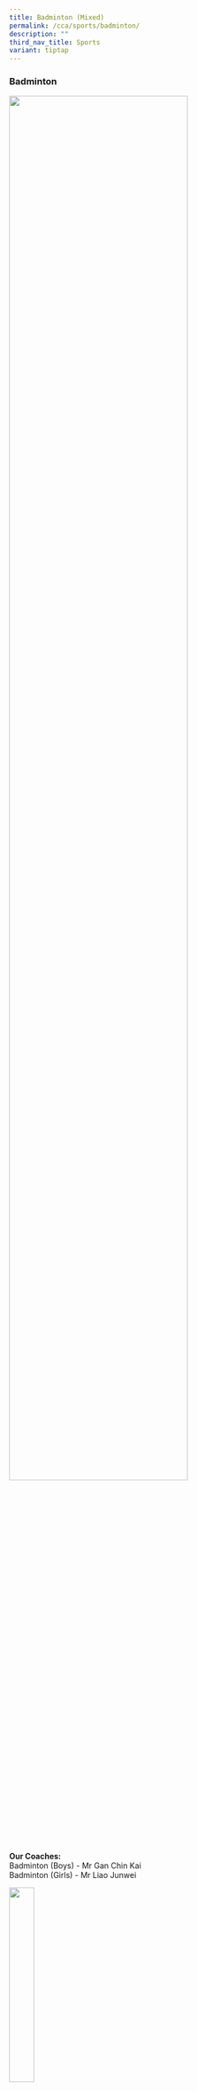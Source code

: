 ```yaml
---
title: Badminton (Mixed)
permalink: /cca/sports/badminton/
description: ""
third_nav_title: Sports
variant: tiptap
---
```

<h3>Badminton</h3>
<div class="isomer-image-wrapper">
<img style="width:80%" height="auto" width="100%" src="/images/cca15.gif">
</div>
<p>
<br>
</p>
<p><strong>Our Coaches:</strong>
<br>Badminton (Boys) - Mr Gan Chin Kai
<br>Badminton (Girls) - Mr Liao Junwei</p>
<div class="isomer-image-wrapper">
<img style="width:30%" height="auto" width="100%" src="/images/CCA/Sports/badminton%20coach%20photo.JPG">
</div>
<p><a href="/files/CCA/Coach%20%20%20Personal%20Achievements/Personal%20Achievements/fmss%20badminton%20coach_liao%20junwei_personal%20achievements.pdf" rel="noopener noreferrer nofollow" target="_blank">Personal Achievements</a>
<br>
<br>
</p>
<ul>
<li>
<p>Details</p>
<p><strong>Training Days &amp; Time:</strong>
<br>
<br>Girls:
<br>Monday : 3.00 pm - 5.30 pm (Sec 1 &amp; 2)&nbsp;
<br>Wednesday: 3.00 pm - 5.30 pm (Sec 3 &amp; 4)
<br>Friday: 2.00 pm - 4.00 pm (Sec 1 &amp; 2) &amp; 3.30 pm - 5.30 pm (Sec
3 &amp; 4)
<br>
<br>
</p>
<p>Boys:
<br>Wednesday: 3.00 pm - 5.30 pm
<br>Friday: 2.30 pm - 5.00 pm
<br>
<br>
</p>
<p><strong>Teachers In Charge:</strong>
<br>
<br>Girls:
<br>Ms Thio Lay Hong (I/C)
<br>Mdm Yee Suet Fong Dawn
<br>
<br>
</p>
<p>Boys:
<br>Mrs Jean Ho (I/C)
<br>Mdm Haliza
<br>Ms Tay Shu-Min, Samantha
<br>
</p>
<p></p>
<ul>
<li>
<p><strong>Overview</strong>
</p>
<p><strong>Vision &amp; Mission<br></strong>
</p>
<p><strong>To develop pupils to become sports leaders who are intrinsically motivated and focused on success. <br><br></strong>
</p>
<p><strong>Highlights<br></strong>
</p>
<p><strong>• Participation in NSG South Zone Badminton Championships and Nationals Championships<br>• Participations in the Methodist Schools Cup<br>• Participation in competitions organised by the Singapore Badminton Association such as the Alpha Age Group Series<br>• Participation in the National Deaf Games<br>• Participation in various other tournaments such as the Wee Kim Wee Badminton Challenge Trophy and Pilot Pen Championships<br>• Friendly matches with other schools</strong>
</p>
<p></p>
<ul>
<li>
<p><strong>Achievements</strong>
</p>
<p></p>
<p><strong>2024</strong>
</p>
<p></p>
<table style="minWidth: 50px">
<colgroup>
<col>
<col>
</colgroup>
<tbody>
<tr>
<th rowspan="1" colspan="1">
<p><strong>NSG South Zone Badminton Championships 2024 - 'B' Div Girls</strong>
</p>
</th>
<th rowspan="1" colspan="1">
<p><strong>4th</strong>
</p>
</th>
</tr>
<tr>
<td rowspan="1" colspan="1">
<p><strong>NSG South Zone Badminton Championships 2024 - 'B' Div Boys</strong>
</p>
</td>
<td rowspan="1" colspan="1">
<p><strong>Representation</strong>
</p>
</td>
</tr>
<tr>
<td rowspan="1" colspan="1">
<p><strong>NSG National Badminton Championships 2024 - 'B' Div Girls</strong>
</p>
</td>
<td rowspan="1" colspan="1">
<p><strong>Top 16</strong>
</p>
</td>
</tr>
<tr>
<td rowspan="1" colspan="1">
<p><strong>Singapore Badminton Challenge 2024 (U-19 Girls Doubles)</strong>
</p>
</td>
<td rowspan="1" colspan="1">
<p><strong>Representation</strong>
</p>
</td>
</tr>
</tbody>
</table>
<p></p>
<p><strong>2023<br></strong>
</p>
<table style="minWidth: 50px">
<colgroup>
<col>
<col>
</colgroup>
<tbody>
<tr>
<td rowspan="1" colspan="1">
<p><strong>NSG South Zone Badminton Championships 2023 - 'B' Div Girls<br></strong>
</p>
</td>
<td rowspan="1" colspan="1">
<p><strong>3rd</strong>
<br>
</p>
</td>
</tr>
<tr>
<td rowspan="1" colspan="1">
<p><strong>NSG South Zone Badminton Championships 2023 - 'B' Div Boys<br></strong>
</p>
</td>
<td rowspan="1" colspan="1">
<p><strong>Representation<br></strong>
</p>
</td>
</tr>
<tr>
<td rowspan="1" colspan="1">
<p><strong>NSG South Zone Badminton Championships 2023 - 'C' Div Girls<br></strong>
</p>
</td>
<td rowspan="1" colspan="1">
<p><strong>Representation<br></strong>
</p>
</td>
</tr>
<tr>
<td rowspan="1" colspan="1">
<p><strong>NSG South Zone Badminton Championships 2023 - 'C' Div Boys<br></strong>
</p>
</td>
<td rowspan="1" colspan="1">
<p><strong>Representation<br></strong>
</p>
</td>
</tr>
<tr>
<td rowspan="1" colspan="1">
<p><strong>NSG National Badminton Championships 2023 - 'B' Div Girls<br></strong>
</p>
</td>
<td rowspan="1" colspan="1">
<p><strong>Representation</strong>
</p>
</td>
</tr>
<tr>
<td rowspan="1" colspan="1">
<p><strong>Alpha Academy Age Group Series Badminton Championships (U-15 Girls Doubles)<br></strong>
</p>
</td>
<td rowspan="1" colspan="1">
<p><strong>Representation<br></strong>
</p>
</td>
</tr>
</tbody>
</table>
<p><strong><br></strong>
</p>
<p><strong>2022<br></strong>
</p>
<table style="minWidth: 50px">
<colgroup>
<col>
<col>
</colgroup>
<tbody>
<tr>
<th rowspan="1" colspan="1">
<p><strong>NSG South Zone Badminton Championships 2022 - 'B' Div Girls (Zonal)</strong>
</p>
</th>
<th rowspan="1" colspan="1">
<p><strong>3rd</strong>
</p>
</th>
</tr>
</tbody>
</table>
<p><strong><br><br></strong>
</p>
<p><strong>2021<br></strong>
</p>
<table style="minWidth: 50px">
<colgroup>
<col>
<col>
</colgroup>
<tbody>
<tr>
<td rowspan="1" colspan="1">
<p><strong>NSG South Zone Badminton Championships 2022 - 'B' Div Girls (Zonal)</strong>
<br>
</p>
</td>
<td rowspan="1" colspan="1">
<p><strong>2nd</strong>
</p>
</td>
</tr>
</tbody>
</table>
<p><strong><br><br></strong>
</p>
<p><strong>2019<br></strong>
</p>
<table style="minWidth: 50px">
<colgroup>
<col>
<col>
</colgroup>
<tbody>
<tr>
<td rowspan="1" colspan="1">
<p><strong>NSG South Zone Badminton Championships 2019 - 'B' Div Girls</strong>
<br>
</p>
</td>
<td rowspan="1" colspan="1">
<p><strong>2nd</strong>
<br>
</p>
</td>
</tr>
<tr>
<td rowspan="1" colspan="1">
<p><strong>NSG South Zone Badminton Championships 2019 - 'C' Div Girls</strong>
<br>
</p>
</td>
<td rowspan="1" colspan="1">
<p><strong>2nd</strong>
<br>
</p>
</td>
</tr>
<tr>
<td rowspan="1" colspan="1">
<p><strong>NSG National Badminton Championships 2019 - 'B' Div Girls</strong>
<br>
</p>
</td>
<td rowspan="1" colspan="1">
<p><strong>Top 8</strong>
<br>
</p>
</td>
</tr>
<tr>
<td rowspan="1" colspan="1">
<p><strong>NSG National Badminton Championships 2019 - 'C' Div Girls</strong>
<br>
</p>
</td>
<td rowspan="1" colspan="1">
<p><strong>Representation</strong>
<br>
</p>
</td>
</tr>
<tr>
<td rowspan="1" colspan="1">
<p><strong>Alpha Academy Age Group Series Badminton Championships (U15 Girls Singles &amp; Doubles)</strong>
<br>
</p>
</td>
<td rowspan="1" colspan="1">
<p><strong>Representation</strong>
<br>
</p>
</td>
</tr>
<tr>
<td rowspan="1" colspan="1">
<p><strong>National Deaf Games (U18 Girls Singles &amp; Women's Doubles)</strong>
<br>
</p>
</td>
<td rowspan="1" colspan="1">
<p><strong>2nd</strong>
<br>
</p>
</td>
</tr>
<tr>
<td rowspan="1" colspan="1">
<p><strong>Methodist Schools Cup 2019 (U17)</strong>
<br>
</p>
</td>
<td rowspan="1" colspan="1">
<p><strong>1st</strong>
<br>
</p>
</td>
</tr>
<tr>
<td rowspan="1" colspan="1">
<p><strong>Methodist Schools Cup 2019 (U14)</strong>
<br>
</p>
</td>
<td rowspan="1" colspan="1">
<p><strong>2nd &amp; 4th</strong>
<br>
</p>
</td>
</tr>
<tr>
<td rowspan="1" colspan="1">
<p><strong>ROMP Badminton Competition (U17)</strong>
<br>
</p>
</td>
<td rowspan="1" colspan="1">
<p><strong>3rd &amp; Representation</strong>
</p>
</td>
</tr>
</tbody>
</table>
<p><strong><br><br></strong>
</p>
<p><strong>2018<br></strong>
</p>
<table style="minWidth: 50px">
<colgroup>
<col>
<col>
</colgroup>
<tbody>
<tr>
<td rowspan="1" colspan="1">
<p><strong>Methodist Schools' Badminton Cup 2018 (U15)</strong>
<br>
</p>
</td>
<td rowspan="1" colspan="1">
<p><strong>3rd</strong>
<br>
</p>
</td>
</tr>
<tr>
<td rowspan="1" colspan="1">
<p><strong>Methodist Schools' Badminton Cup 2018 (U18)</strong>
<br>
</p>
</td>
<td rowspan="1" colspan="1">
<p><strong>3rd</strong>
<br>
</p>
</td>
</tr>
<tr>
<td rowspan="1" colspan="1">
<p><strong>NSG National Badminton Championships 2018 - 'B' Div Girls</strong>
<br>
</p>
</td>
<td rowspan="1" colspan="1">
<p><strong>Top 8</strong>
<br>
</p>
</td>
</tr>
<tr>
<td rowspan="1" colspan="1">
<p><strong>NSG National Badminton Championships 2018 - 'C' Div Girls</strong>
<br>
</p>
</td>
<td rowspan="1" colspan="1">
<p><strong>Representation</strong>
<br>
</p>
</td>
</tr>
<tr>
<td rowspan="1" colspan="1">
<p><strong>NSG South Zone Badminton Championships 2018 - 'B' Div Girls</strong>
<br>
</p>
</td>
<td rowspan="1" colspan="1">
<p><strong>2nd</strong>
<br>
</p>
</td>
</tr>
<tr>
<td rowspan="1" colspan="1">
<p><strong>NSG South Zone Badminton Championships 2018 - 'C' Div Girls</strong>
<br>
</p>
</td>
<td rowspan="1" colspan="1">
<p><strong>2nd</strong>
<br>
</p>
</td>
</tr>
<tr>
<td rowspan="1" colspan="1">
<p><strong>Pilot Pen Championships 2018</strong>
<br>
</p>
</td>
<td rowspan="1" colspan="1">
<p><strong>Representation</strong>
<br>
</p>
</td>
</tr>
<tr>
<td rowspan="1" colspan="1">
<p><strong>Wee Kim Wee Badminton Challenge Trophy 2018</strong>
<br>
</p>
</td>
<td rowspan="1" colspan="1">
<p><strong>2nd (Girls' Team Event)</strong>
<br>
</p>
</td>
</tr>
<tr>
<td rowspan="1" colspan="1">
<p><strong>Alpha Academy Age Group Championship 2018 (Girls Singles)</strong>
<br>
</p>
</td>
<td rowspan="1" colspan="1">
<p><strong>Representation</strong>
<br>
</p>
</td>
</tr>
<tr>
<td rowspan="1" colspan="1">
<p><strong>National Deaf Games 2018 (Women's Doubles U18)</strong>
<br>
</p>
</td>
<td rowspan="1" colspan="1">
<p><strong>3rd</strong>
<br>
</p>
</td>
</tr>
<tr>
<td rowspan="1" colspan="1">
<p><strong>National Deaf Games 2018 (Mixed Doubles)</strong>
<br>
</p>
</td>
<td rowspan="1" colspan="1">
<p><strong>2nd</strong>
<br>
</p>
</td>
</tr>
<tr>
<td rowspan="1" colspan="1">
<p><strong>National Deaf Games 2018 (Women's Singles U18)</strong>
<br>
</p>
</td>
<td rowspan="1" colspan="1">
<p><strong>Representation</strong>
</p>
</td>
</tr>
</tbody>
</table>
<p><strong><br><br></strong>
</p>
<p><strong>2017<br></strong>
</p>
<table style="minWidth: 50px">
<colgroup>
<col>
<col>
</colgroup>
<tbody>
<tr>
<td rowspan="1" colspan="1">
<p><strong>Alpha Academy Age Group Badminton Championships 2017</strong>
<br>
</p>
</td>
<td rowspan="1" colspan="1">
<p><strong>3rd (Girls' Singles 14&amp;U)</strong>
<br>
</p>
</td>
</tr>
<tr>
<td rowspan="1" colspan="1">
<p><strong>Methodist Schools' Badminton Cup 2017</strong>
<br>
</p>
</td>
<td rowspan="1" colspan="1">
<p><strong>Representation</strong>
<br>
</p>
</td>
</tr>
<tr>
<td rowspan="1" colspan="1">
<p><strong>NSG National Badminton Championships 2017 - 'C' Div Girls</strong>
<br>
</p>
</td>
<td rowspan="1" colspan="1">
<p><strong>Representation</strong>
<br>
</p>
</td>
</tr>
<tr>
<td rowspan="1" colspan="1">
<p><strong>NSG South Zone Badminton Championships 2017 - 'B' Div Boys</strong>
<br>
</p>
</td>
<td rowspan="1" colspan="1">
<p><strong>Representation</strong>
<br>
</p>
</td>
</tr>
<tr>
<td rowspan="1" colspan="1">
<p><strong>NSG South Zone Badminton Championships 2017 - 'B' Div Girls</strong>
<br>
</p>
</td>
<td rowspan="1" colspan="1">
<p><strong>Representation</strong>
<br>
</p>
</td>
</tr>
<tr>
<td rowspan="1" colspan="1">
<p><strong>NSG South Zone Badminton Championships 2017 - 'C' Div Girls</strong>
<br>
</p>
</td>
<td rowspan="1" colspan="1">
<p><strong>2nd</strong>
<br>
</p>
</td>
</tr>
<tr>
<td rowspan="1" colspan="1">
<p><strong>Pilot Pen Championships 2017</strong>
<br>
</p>
</td>
<td rowspan="1" colspan="1">
<p><strong>Representation</strong>
<br>
</p>
</td>
</tr>
<tr>
<td rowspan="1" colspan="1">
<p><strong>SBA Badminton Academy @ActiveSG Inter-School Competition 2017</strong>
<br>
</p>
</td>
<td rowspan="1" colspan="1">
<p><strong>Top 4</strong>
<br>
</p>
</td>
</tr>
<tr>
<td rowspan="1" colspan="1">
<p><strong>Temasek Club Badminton Championships 2017</strong>
<br>
</p>
</td>
<td rowspan="1" colspan="1">
<p><strong>Representation</strong>
<br>
</p>
</td>
</tr>
<tr>
<td rowspan="1" colspan="1">
<p><strong>Wee Kim Wee Badminton Challenge Trophy 2017</strong>
<br>
</p>
</td>
<td rowspan="1" colspan="1">
<p><strong>3rd</strong>
</p>
</td>
</tr>
</tbody>
</table>
<p></p>
</li>
</ul>
</li>
</ul>
</li>
</ul>
<p></p>